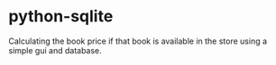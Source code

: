 # python-sqlite
Calculating the book price if that book is available in the store using a simple gui and database.
